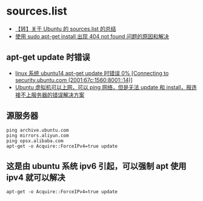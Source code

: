 # sources.list

- [【转】关于 Ubuntu 的 sources.list 的总结](https://www.cnblogs.com/joey-zhou/p/5269736.html)
- [使用 sudo apt-get install 出现 404 not found 问题的原因和解决](https://www.cnblogs.com/joey-zhou/p/5269736.html)

## apt-get update 时错误

- [linux 系统 ubuntu14 apt-get update 时错误 0% [Connecting to security.ubuntu.com (2001:67c:1560:8001::14)]](https://blog.csdn.net/fengying2016/article/details/70145976)
- [Ubuntu 虚拟机可以上网，可以 ping 网络，但是无法 update 和 install，报连接不上服务器的错误解决方案](https://www.cnblogs.com/zhengshuangliang/p/6612019.html)

## 源服务器

```shell
ping archive.ubuntu.com
ping mirrors.aliyun.com
ping opsx.alibaba.com
apt-get -o Acquire::ForceIPv4=true update
```

## 这是由 ubuntu 系统 ipv6 引起，可以强制 apt 使用 ipv4 就可以解决

```shell
apt-get -o Acquire::ForceIPv4=true update
```
